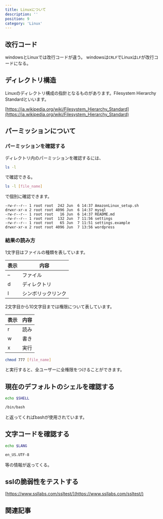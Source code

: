 ```yaml
---
title: Linuxについて
description: ''
position: 9
category: 'Linux'
---
```


## 改行コード
windowsとLinuxでは改行コードが違う。
windowsは`CRLF`でLinuxは`LF`が改行コードになる。

## ディレクトリ構造
Linuxのディレクトリ構成の指針となるものがあります。Filesystem Hierarchy Standardといいます。

[https://ja.wikipedia.org/wiki/Filesystem_Hierarchy_Standard](https://ja.wikipedia.org/wiki/Filesystem_Hierarchy_Standard)

## パーミッションについて
### パーミッションを確認する

ディレクトリ内のパーミッションを確認するには、

```bash
ls -l
```

で確認できる。

```bash
ls -l [file_name]
```

で個別に確認できます。

```
-rw-r--r-- 1 root root  242 Jun  6 14:37 AmazonLinux_setup.sh
drwxr-xr-x 2 root root 4096 Jun  6 14:37 mysql
-rw-r--r-- 1 root root   16 Jun  6 14:37 README.md
-rw-r--r-- 1 root root  132 Jun  7 11:56 settings
-rw-r--r-- 1 root root   65 Jun  7 11:51 settings.example
drwxr-xr-x 2 root root 4096 Jun  7 13:56 wordpress
```

### 結果の読み方

1文字目はファイルの種類を表しています。

|表示|内容|
|--|--|
|–|ファイル|
|d|ディレクトリ|
|l|シンボリックリンク|

2文字目から10文字目までは権限について表しています。

|表示|内容|
|--|--|
|r|読み|
|w|書き|
|x|実行|

```bash
chmod 777 [file_name]
```

と実行すると、全ユーザーに全権限をつけることができます。

## 現在のデフォルトのシェルを確認する

```bash
echo $SHELL
```

```bash
/bin/bash
```

と返ってくればbashが使用されています。

## 文字コードを確認する
```bash
echo $LANG
```
```bash
en_US.UTF-8
```
等の情報が返ってくる。

## sslの脆弱性をテストする

[https://www.ssllabs.com/ssltest/](https://www.ssllabs.com/ssltest/)

## 関連記事
<CategoryPost :category-name-props="category" />
